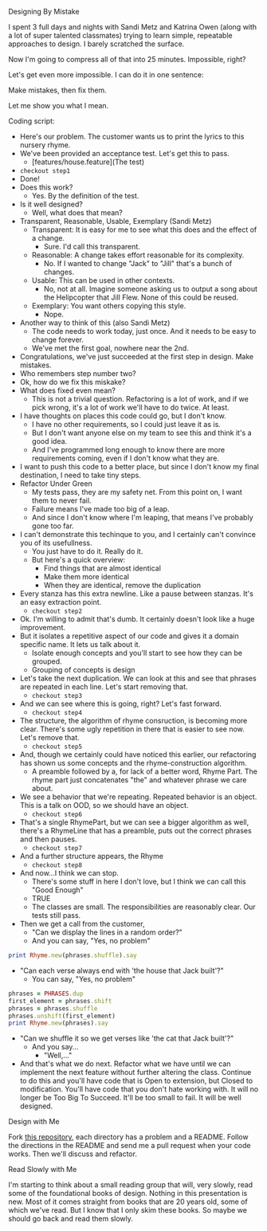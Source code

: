 Designing By Mistake

I spent 3 full days and nights with Sandi Metz and Katrina Owen (along with a lot of super talented classmates) trying to learn simple, repeatable approaches to design. I barely scratched the surface.

Now I'm going to compress all of that into 25 minutes. Impossible, right?

Let's get even more impossible. I can do it in one sentence:

Make mistakes, then fix them.

Let me show you what I mean.

Coding script:

  - Here's our problem. The customer wants us to print the lyrics to this nursery rhyme.
  - We've been provided an acceptance test. Let's get this to pass.
    - [features/house.feature](The test)
  - `checkout step1`
  - Done!
  - Does this work?
    - Yes. By the definition of the test.
  - Is it well designed?
    - Well, what does that mean?
  - Transparent, Reasonable, Usable, Exemplary (Sandi Metz)
    - Transparent: It is easy for me to see what this does and the effect of a change.
      - Sure. I'd call this transparent.
    - Reasonable: A change takes effort reasonable for its complexity.
      - No. If I wanted to change "Jack" to "Jill" that's a bunch of changes.
    - Usable: This can be used in other contexts.
      - No, not at all. Imagine someone asking us to output a song about the Helipcopter that Jill Flew. None of this could be reused.
    - Exemplary: You want others copying this style.
      - Nope.
  - Another way to think of this (also Sandi Metz)
    - The code needs to work today, just once. And it needs to be easy to change forever.
    - We've met the first goal, nowhere near the 2nd.
  - Congratulations, we've just succeeded at the first step in design. Make mistakes.
  - Who remembers step number two?
  - Ok, how do we fix this miskake? 
  - What does fixed even mean?
    - This is not a trivial question. Refactoring is a lot of work, and if we pick wrong, it's a lot of work we'll have to do twice. At least.
  - I have thoughts on places this code could go, but I don't know. 
    - I have no other requirements, so I could just leave it as is. 
    - But I don't want anyone else on my team to see this and think it's a good idea.
    - And I've programmed long enough to know there are more requirements coming, even if I don't know what they are.
  - I want to push this code to a better place, but since I don't know my final destination, I need to take tiny steps.
  - Refactor Under Green
    - My tests pass, they are my safety net. From this point on, I want them to never fail.
    - Failure means I've made too big of a leap.
    - And since I don't know where I'm leaping, that means I've probably gone too far.
  - I can't demonstrate this techinque to you, and I certainly can't convince you of its usefullness.
    - You just have to do it. Really do it. 
    - But here's a quick overview:
      - Find things that are almost identical
      - Make them more identical
      - When they are identical, remove the duplication
  - Every stanza has this extra newline. Like a pause between stanzas. It's an easy extraction point.
    - `checkout step2`
  - Ok. I'm willing to admit that's dumb. It certainly doesn't look like a huge improvement.
  - But it isolates a repetitive aspect of our code and gives it a domain specific name. It lets us talk about it.
    - Isolate enough concepts and you'll start to see how they can be grouped.
    - Grouping of concepts is design
  - Let's take the next duplication. We can look at this and see that phrases are repeated in each line. Let's start removing that.
    - `checkout step3`
  - And we can see where this is going, right? Let's fast forward.
    - `checkout step4`
  - The structure, the algorithm of rhyme consruction, is becoming more clear. There's some ugly repetition in there that is easier to see now. Let's remove that.
    - `checkout step5`
  - And, though we certainly could have noticed this earlier, our refactoring has shown us some concepts and the rhyme-construction algorithm.
    - A preamble followed by a, for lack of a better word, Rhyme Part. The rhyme part just concatenates "the" and whatever phrase we care about.
  - We see a behavior that we're repeating. Repeated behavior is an object. This is a talk on OOD, so we should have an object.
    - `checkout step6`
  - That's a single RhymePart, but we can see a bigger algorithm as well, there's a RhymeLine that has a preamble, puts out the correct phrases and then pauses.
    - `checkout step7`
  - And a further structure appears, the Rhyme
    - `checkout step8`
  - And now...I think we can stop.
    - There's some stuff in here I don't love, but I think we can call this "Good Enough"
    - TRUE
    - The classes are small. The responsibilities are reasonably clear. Our tests still pass.
  - Then we get a call from the customer,
    - "Can we display the lines in a random order?"
    - And you can say, "Yes, no problem"

```ruby
print Rhyme.new(phrases.shuffle).say
```

  - "Can each verse always end with 'the house that Jack built'?"
    - You can say, "Yes, no problem"

```ruby
phrases = PHRASES.dup
first_element = phrases.shift
phrases = phrases.shuffle
phrases.unshift(first_element)
print Rhyme.new(phrases).say
```
  - "Can we shuffle it so we get verses like 'the cat that Jack built'?"
      - And you say...
        - "Well,..."
  - And that's what we do next. Refactor what we have until we can implement the next feature without further altering the class. Continue to do this and you'll have code that is Open to extension, but Closed to modification. You'll have code that you don't hate working with. It will no longer be Too Big To Succeed. It'll be too small to fail. It will be well designed.

Design with Me

  Fork [this repository](https://github.com/IanWhitney/durham-2014-march/), each directory has a problem and a README. Follow the directions in the README and send me a pull request when your code works. Then we'll discuss and refactor.

Read Slowly with Me

I'm starting to think about a small reading group that will, very slowly, read some of the foundational books of design. Nothing in this presentation is new. Most of it comes straight from books that are 20 years old, some of which we've read. But I know that I only skim these books. So maybe we should go back and read them slowly.

